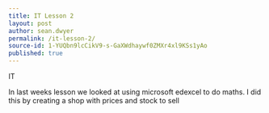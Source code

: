 ```yaml
---
title: IT Lesson 2
layout: post
author: sean.dwyer
permalink: /it-lesson-2/
source-id: 1-YUQbn9lcCikV9-s-GaXWdhaywf0ZMXr4xl9KSs1yAo
published: true
---
```

IT

In last weeks lesson we looked at using microsoft edexcel to do maths. I did this by creating a shop with prices and stock to sell

